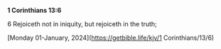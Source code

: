**1 Corinthians 13:6**

6 Rejoiceth not in iniquity, but rejoiceth in the truth;

[Monday 01-January, 2024](https://getbible.life/kjv/1 Corinthians/13/6)
